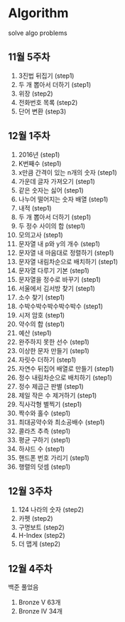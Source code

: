# Algorithm

solve algo problems

## 11월 5주차

1. 3진법 뒤집기 (step1)
2. 두 개 뽑아서 더하기 (step1)
3. 위장 (step2)
4. 전화번호 목록 (step2)
5. 단어 변환 (step3)

## 12월 1주차

1. 2016년 (step1)
2. K번째수 (step1)
3. x만큼 간격이 있는 n개의 숫자 (step1)
4. 가운데 글자 가져오기 (step1)
5. 같은 숫자는 싫어 (step1)
6. 나누어 떨어지는 숫자 배열 (step1)
7. 내적 (step1)
8. 두 개 뽑아서 더하기 (step1)
9. 두 정수 사이의 합 (step1)
10. 모의고사 (step1)
11. 문자열 내 p와 y의 개수 (step1)
12. 문자열 내 마음대로 정렬하기 (step1)
13. 문자열 내림차순으로 배치하기 (step1)
14. 문자열 다루기 기본 (step1)
15. 문자열을 정수로 바꾸기 (step1)
16. 서울에서 김서방 찾기 (step1)
17. 소수 찾기 (step1)
18. 수박수박수박수박수박수 (step1)
19. 시저 암호 (step1)
20. 약수의 합 (step1)
21. 예산 (step1)
22. 완주하지 못한 선수 (step1)
23. 이상한 문자 만들기 (step1)
24. 자릿수 더하기 (step1)
25. 자연수 뒤집어 배열로 만들기 (step1)
26. 정수 내림차순으로 배치하기 (step1)
27. 정수 제곱근 판별 (step1)
28. 제일 작은 수 제거하기 (step1)
29. 직사각형 별찍기 (step1)
30. 짝수와 홀수 (step1)
31. 최대공약수와 최소공배수 (step1)
32. 콜라츠 추측 (step1)
33. 평균 구하기 (step1)
34. 하샤드 수 (step1)
35. 핸드폰 번호 가리기 (step1)
36. 행렬의 덧셈 (step1)

## 12월 3주차

1. 124 나라의 숫자 (step2)
2. 카펫 (step2)
3. 구명보트 (step2)
4. H-Index (step2)
5. 더 맵게 (step2)

## 12월 4주차

백준 풀었음

1. Bronze V 63개
2. Bronze IV 34개


